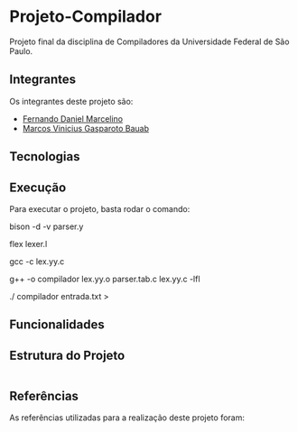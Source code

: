 # Projeto-Compilador
Projeto final da disciplina de Compiladores da Universidade Federal de São Paulo.

## Integrantes
Os integrantes deste projeto são:
- [Fernando Daniel Marcelino](https://github.com/fernando-daniel98)
- [Marcos Vinicius Gasparoto Bauab](https://github.com/MarcosBauab)

## Tecnologias


## Execução
Para executar o projeto, basta rodar o comando:

bison -d -v parser.y

flex lexer.l

gcc -c lex.yy.c

g++ -o compilador lex.yy.o parser.tab.c lex.yy.c -lfl

./ compilador entrada.txt >

## Funcionalidades

## Estrutura do Projeto
```

```

## Referências
As referências utilizadas para a realização deste projeto foram:
